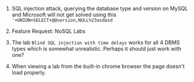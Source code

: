 1) SQL injection attack, querying the database type and version on MySQL and Microsoft  will not get solved using this `'+UNION+SELECT+@@version,NULL%23asdasd`

2) Feature Request: NoSQL Labs

3) The lab `Blind SQL injection with time delays` works for all 4 DBMS types which is somewhat unrealistic. Perhaps it should just work with one?

4) When viewing a lab from the built-in chrome browser the page doesn't load properly.